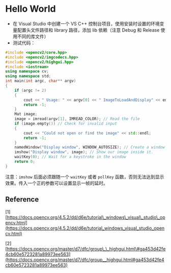 # Hello World

* 在 Visual Studio 中创建一个 VS C++ 控制台项目，使用安装时设置的环境变量配置头文件路径和 library 路径，添加 lib 依赖（注意 Debug 和 Release 使用不同的库文件）
* 测试代码：

```cpp
#include <opencv2/core.hpp>
#include <opencv2/imgcodecs.hpp>
#include <opencv2/highgui.hpp>
#include <iostream>
using namespace cv;
using namespace std;
int main(int argc, char** argv)
{
    if (argc != 2)
    {
        cout << " Usage: " << argv[0] << " ImageToLoadAndDisplay" << endl;
        return -1;
    }
    Mat image;
    image = imread(argv[1], IMREAD_COLOR); // Read the file
    if (image.empty()) // Check for invalid input
    {
        cout << "Could not open or find the image" << std::endl;
        return -1;
    }
    namedWindow("Display window", WINDOW_AUTOSIZE); // Create a window for display.
    imshow("Display window", image); // Show our image inside it.
    waitKey(0); // Wait for a keystroke in the window
    return 0;
}
```

注意：`imshow` 后面必须跟随一个 `waitKey` 或者 `pollKey` 函数，否则无法达到显示效果。传入一个正的参数可以设置显示一帧的延时。

## Reference

\[1\] [https://docs.opencv.org/4.5.2/dd/d6e/tutorial\_windows\_visual\_studio\_opencv.html](https://docs.opencv.org/4.5.2/dd/d6e/tutorial_windows_visual_studio_opencv.html)

\[2\] [https://docs.opencv.org/master/d7/dfc/group\_\_highgui.html\#ga453d42fe4cb60e5723281a89973ee563](https://docs.opencv.org/master/d7/dfc/group__highgui.html#ga453d42fe4cb60e5723281a89973ee563)

